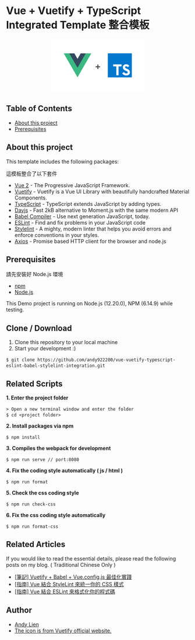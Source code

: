 # Vue + Vuetify + TypeScript Integrated Template 整合模板

<p align="center">
    <img src="./iconForReadme.png" alt="logo" width="256" height="147">
</p>

## Table of Contents
- [About this project](#about-this-project)
- [Prerequisites](#prerequisites)

## About this project 
<p>This template includes the following packages:</p>
<p>這模板整合了以下套件</p>

- [Vue 2](https://vuejs.org/) - The Progressive JavaScript Framework.
- [Vuetify](https://vuetifyjs.com/en/) - Vuetify is a Vue UI Library with beautifully handcrafted Material Components.
- [TypeScript](https://www.typescriptlang.org/) - TypeScript extends JavaScript by adding types.
- [Dayjs](https://day.js.org/) - Fast 2kB alternative to Moment.js with the same modern API
- [Babel Compiler](https://babeljs.io/) - Use next generation JavaScript, today.
- [ESLint](https://eslint.org/) - Find and fix problems in your JavaScript code
- [Stylelint](https://stylelint.io/) - A mighty, modern linter that helps you avoid errors and enforce conventions in your styles.
- [Axios](https://github.com/axios/axios) - Promise based HTTP client for the browser and node.js

## Prerequisites
<p>請先安裝好 Node.js 環境</p>

- [npm](https://www.npmjs.com/get-npm)
- [Node.js](https://nodejs.org/en/download/)

This Demo project is running on Node.js (12.20.0), NPM (6.14.9) while testing.

## Clone / Download
1. Clone this repository to your local machine
2. Start your development :)

```
$ git clone https://github.com/andy922200/vue-vuetify-typescript-eslint-babel-stylelint-integration.git
```

## Related Scripts

**1. Enter the project folder**
```
> Open a new terminal window and enter the folder
$ cd <project folder>
```
**2. Install packages via npm**
```
$ npm install
```
**3. Compiles the webpack for development**
```
$ npm run serve // port:8080
```
**4. Fix the coding style automatically ( js / html )**
```
$ npm run format
```
**5. Check the css coding style**
```
$ npm run check-css
```

**6. Fix the css coding style automatically**
```
$ npm run format-css
```

## Related Articles
If you would like to read the essential details, please read the following posts on my blog. ( Traditional Chinese Only )
- [[筆記] Vuetify + Babel + Vue.config.js 最佳化實踐](https://smlpoints.com/notes-vuetify-babel-vue-config-js-best-practice.html) 
- [[指南] Vue 結合 StyleLint 來統一你的 CSS 樣式](https://smlpoints.com/guide-vue-integrated-stylelint-to-format-css-automatically.html) 
- [[指南] Vue 結合 ESLint 來格式化你的程式碼](https://smlpoints.com/guide-vue-integrated-eslint-to-format-js-automatically.html) 

## Author
- [Andy Lien](https://github.com/andy922200)
- [The icon is from Vuetify official website.](https://vuetifyjs.com/en/)
